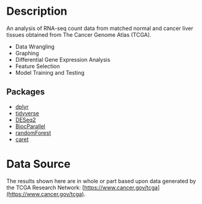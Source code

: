# Description
An analysis of RNA-seq count data from matched normal and cancer liver tissues obtained from The Cancer Genome Atlas (TCGA).

- Data Wrangling
- Graphing
- Differential Gene Expression Analysis
- Feature Selection
- Model Training and Testing

## Packages
- [dplyr](https://CRAN.R-project.org/package=dplyr)
- [tidyverse](https://CRAN.R-project.org/package=tidyverse)
- [DESeq2](https://bioconductor.org/packages/release/bioc/html/DESeq2.html)
- [BiocParallel](https://bioconductor.org/packages/release/bioc/html/BiocParallel.html)
- [randomForest](https://cran.r-project.org/web/packages/randomForest/index.html)
- [caret](https://cran.r-project.org/web/packages/caret/index.html)

# Data Source
The results shown here are in whole or part based upon data generated by the TCGA Research Network: [https://www.cancer.gov/tcga](https://www.cancer.gov/tcga).
